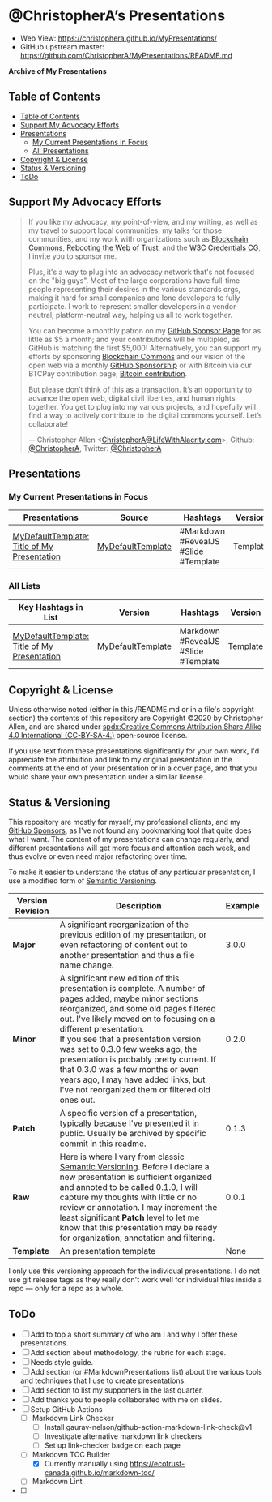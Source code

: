# @ChristopherA’s Presentations

* Web View: https://christophera.github.io/MyPresentations/
* GitHub upstream master: https://github.com/ChristopherA/MyPresentations/README.md

**Archive of My Presentations**

## Table of Contents

  * [Table of Contents](#table-of-contents)
  * [Support My Advocacy Efforts](#support-my-advocacy-efforts)
  * [Presentations](#presentations)
    + [My Current Presentations in Focus](#my-current-presentations-in-focus)
    + [All Presentations](#all-presentations)
  * [Copyright & License](#copyright---license)
  * [Status & Versioning](#status---versioning)
  * [ToDo](#todo)

## Support My Advocacy Efforts

> If you like my advocacy, my point-of-view, and my writing, as well as my travel to support local communities, my talks for those communities, and my work with organizations such as [Blockchain Commons](https://www.BlockchainCommons.com), [Rebooting the Web of Trust](https://www.WebOfTrust.info), and the [W3C Credentials CG](https://w3c-ccg.github.io), I invite you to sponsor me.
>
> Plus, it's a way to plug into an advocacy network that's not focused on the "big guys". Most of the large corporations have full-time people representing their desires in the various standards orgs, making it hard for small companies and lone developers to fully participate. I work to represent smaller developers in a vendor-neutral, platform-neutral way, helping us all to work together.
>
> You can become a monthly patron on my [GitHub Sponsor Page](https://github.com/sponsors/ChristopherA) for as little as $5 a month; and your contributions will be multipled, as GitHub is matching the first $5,000! Alternatively, you can support my efforts by sponsoring [Blockchain Commons](https://www.BlockchainCommons.com) and our vision of the open web via a monthly [GitHub Sponsorship](https://github.com/sponsors/BlockchainCommons) or with Bitcoin via our BTCPay contribution page, [Bitcoin contribution](https://btcpay.blockchaincommons.com).
>
> But please don’t think of this as a transaction. It’s an opportunity to advance the open web, digital civil liberties, and human rights together. You get to plug into my various projects, and hopefully will find a way to actively contribute to the digital commons yourself. Let’s collaborate!
>
> -- Christopher Allen <ChristopherA@LifeWithAlacrity.com\>, Github: [@ChristopherA](https://github.com/ChristopherA), Twitter: [@ChristopherA](https://twitter.com/ChristopherA)

## Presentations

### My Current Presentations in Focus

| Presentations                                  | Source                  | Hashtags | Version |
| ------------------------------------------------------------ | ------------------------------ | ------------------------------------------------------------ | ------------------------------------------------------------ |
| [MyDefaultTemplate: Title of My Presentation](https://christophera.github.io/MyPresentations/MyDefaultTemplate.md) | [MyDefaultTemplate](https://github.com/ChristopherA/MyPresentations/blob/master/MyDefaultTemplate.md) | #Markdown #RevealJS #Slide #Template | Template |

### All Lists

| Key Hashtags in List                                         | Version                        | Hashtags | Version |
| ------------------------------------------------------------ | ------------------------------ | ------------------------------------------------------------ | ------------------------------------------------------------ |
| [MyDefaultTemplate: Title of My Presentation](https://christophera.github.io/MyPresentations/MyDefaultTemplate.md) | [MyDefaultTemplate](https://github.com/ChristopherA/MyPresentations/blob/master/MyDefaultTemplate.md) | Markdown #RevealJS #Slide #Template | Template |

## Copyright & License

Unless otherwise noted (either in this /README.md or in a file's copyright section) the contents of this repository are Copyright :copyright:2020 by Christopher Allen, and are shared under [spdx:Creative Commons Attribution Share Alike 4.0 International (CC-BY-SA-4.)](https://spdx.org/licenses/CC-BY-SA-4.0.html) open-source license.

If you use  text from these presentations significantly for your own work, I'd appreciate the attribution and link to my original presentation in the comments at the end of your presentation or in a cover page, and that you would share your own presentation under a similar license.

## Status & Versioning

This repository are mostly for myself, my professional clients, and my [GitHub Sponsors](https://github.com/sponsors/ChristopherA), as I've not found any bookmarking tool that quite does what I want. The content of my presentations can change regularly, and different presentations will get more focus and attention each week, and thus evolve or even need major refactoring over time.

To make it easier to understand the status of any particular presentation, I use a modified form of [Semantic Versioning](https://semver.org).

| Version Revision | Description                                                  | Example |
| ---------------- | ------------------------------------------------------------ | ------- |
| **Major**        | A significant reorganization of the previous edition of my presentation, or even refactoring of content out to another presentation and thus a file name change. | 3.0.0   |
| **Minor**        | A significant new edition of this presentation is complete. A number of pages added, maybe minor sections reorganized,  and some old pages filtered out.  I've likely moved on to focusing on a different presentation. <br />If you see that a presentation version was set to 0.3.0  few weeks ago, the presentation is probably pretty current. If that 0.3.0 was a few months or even years ago, I may have added links, but I've not reorganized them or filtered old ones out. | 0.2.0   |
| **Patch**        | A specific version of a presentation, typically because I've presented it in public. Usually be archived by specific commit in this readme. | 0.1.3   |
| **Raw**          | Here is where I vary from classic [Semantic Versioning](https://semver.org). Before I declare a new presentation is sufficient organized and annoted to be called 0.1.0, I will capture my thoughts with little or no review or annotation. I may increment the least significant **Patch** level to let me know that this presentation may be ready for organization, annotation and filtering. | 0.0.1   |
| **Template** | An presentation template | None    |

I only use this versioning approach for the individual presentations. I do not use git release tags as they really don't work well for individual files inside a repo — only for a repo as a whole.


## ToDo

- [ ] Add to top a short summary of who am I and why I offer these presentations.
- [ ] Add section about methodology, the rubric for each stage.
- [ ] Needs style guide.
- [ ] Add section (or #MarkdownPresentations list) about the various tools and techniques that I use to create presentations.
- [ ] Add section to list my supporters in the last quarter.
- [ ] Add thanks you to people collaborated with me on slides.
- [ ] Setup GitHub Actions
    - [ ] Markdown Link Checker
        - [ ] Install gaurav-nelson/github-action-markdown-link-check@v1
        - [ ] Investigate alternative markdown link checkers
        - [ ] Set up link-checker badge on each page
    - [ ] Markdown TOC Builder
        - [x] Currently manually using https://ecotrust-canada.github.io/markdown-toc/
    - [ ] Markdown Lint
- [ ]
